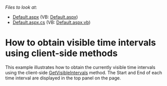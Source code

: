 <!-- default file list -->
*Files to look at*:

* [Default.aspx](./CS/Default.aspx) (VB: [Default.aspx](./VB/Default.aspx))
* [Default.aspx.cs](./CS/Default.aspx.cs) (VB: [Default.aspx.vb](./VB/Default.aspx.vb))
<!-- default file list end -->
# How to obtain visible time intervals using client-side methods


<p>This example illustrates how to obtain the currently visible time intervals using the client-side <a href="https://documentation.devexpress.com/AspNet/DevExpress.Web.ASPxScheduler.Scripts.ASPxClientScheduler.GetVisibleIntervals.method">GetVisibleIntervals</a> method. The Start and End of each time interval are displayed in the top panel on the page.</p>

<br/>


